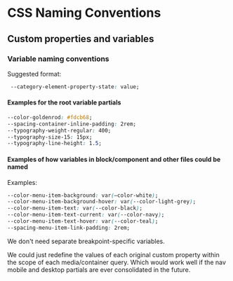 # CSS Naming Conventions

## Custom properties and variables

### Variable naming conventions

Suggested format:

```css
 --category-element-property-state: value;
```

#### Examples for the root variable partials

```css
--color-goldenrod: #fdcb68;
--spacing-container-inline-padding: 2rem;
--typography-weight-regular: 400;
--typography-size-15: 15px;
--typography-line-height: 1.5;
```

#### Examples of how variables in block/component and other files could be named

Examples:

```css
--color-menu-item-background: var(—color-white);
--color-menu-item-background-hover: var(--color-light-grey);
--color-menu-item-text: var(--color-black);
--color-menu-item-text-current: var(--color-navy);
--color-menu-item-text-hover: var(--color-teal);
--spacing-menu-item-link-padding: 2rem;
```

We don't need separate breakpoint-specific variables.&#x20;

We could just redefine the values of each original custom property within the scope of each media/container query. Which would work well if the nav mobile and desktop partials are ever consolidated in the future.
